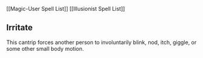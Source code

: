 [[Magic-User Spell List]]
[[Illusionist Spell List]]

## Irritate                             

This cantrip forces another person to involuntarily blink, nod, itch, giggle, or some other small body motion.